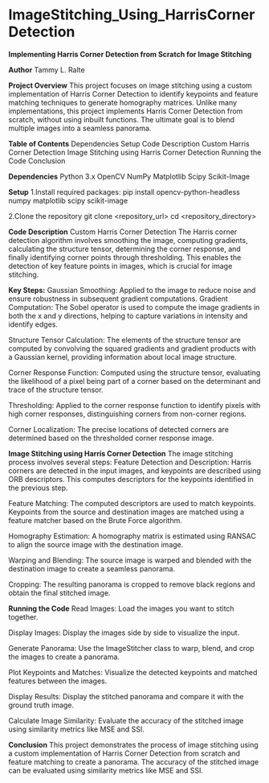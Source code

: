 # ImageStitching_Using_HarrisCornerDetection
**Implementing Harris Corner Detection from Scratch for Image Stitching**

**Author**
Tammy L. Ralte 

**Project Overview**
This project focuses on image stitching using a custom implementation of Harris Corner Detection to identify keypoints and feature matching techniques to generate homography matrices. Unlike many implementations, this project implements Harris Corner Detection from scratch, without using inbuilt functions. The ultimate goal is to blend multiple images into a seamless panorama.

**Table of Contents**
Dependencies
Setup
Code Description
Custom Harris Corner Detection
Image Stitching using Harris Corner Detection
Running the Code
Conclusion


**Dependencies**
Python 3.x
OpenCV
NumPy
Matplotlib
Scipy
Scikit-Image


**Setup**
1.Install required packages:
pip install opencv-python-headless numpy matplotlib scipy scikit-image

2.Clone the repository
git clone <repository_url>
cd <repository_directory>


**Code Description**
Custom Harris Corner Detection
The Harris corner detection algorithm involves smoothing the image, computing gradients, calculating the structure tensor, determining the corner response, and finally identifying corner points through thresholding. This enables the detection of key feature points in images, which is crucial for image stitching.


**Key Steps:**
Gaussian Smoothing: Applied to the image to reduce noise and ensure robustness in subsequent gradient computations.
Gradient Computation: The Sobel operator is used to compute the image gradients in both the x and y directions, helping to capture variations in intensity and identify edges.

Structure Tensor Calculation: The elements of the structure tensor are computed by convolving the squared gradients and gradient products with a Gaussian kernel, providing information about local image structure.

Corner Response Function: Computed using the structure tensor, evaluating the likelihood of a pixel being part of a corner based on the determinant and trace of the structure tensor.

Thresholding: Applied to the corner response function to identify pixels with high corner responses, distinguishing corners from non-corner regions.

Corner Localization: The precise locations of detected corners are determined based on the thresholded corner response image.


**Image Stitching using Harris Corner Detection**
The image stitching process involves several steps:
Feature Detection and Description: Harris corners are detected in the input images, and keypoints are described using ORB descriptors. This computes descriptors for the keypoints identified in the previous step.

Feature Matching: The computed descriptors are used to match keypoints. Keypoints from the source and destination images are matched using a feature matcher based on the Brute Force algorithm.

Homography Estimation: A homography matrix is estimated using RANSAC to align the source image with the destination image.

Warping and Blending: The source image is warped and blended with the destination image to create a seamless panorama.

Cropping: The resulting panorama is cropped to remove black regions and obtain the final stitched image.

**Running the Code**
Read Images:
Load the images you want to stitch together.

Display Images:
Display the images side by side to visualize the input.

Generate Panorama:
Use the ImageStitcher class to warp, blend, and crop the images to create a panorama.

Plot Keypoints and Matches:
Visualize the detected keypoints and matched features between the images.

Display Results:
Display the stitched panorama and compare it with the ground truth image.

Calculate Image Similarity:
Evaluate the accuracy of the stitched image using similarity metrics like MSE and SSI.

**Conclusion**
This project demonstrates the process of image stitching using a custom implementation of Harris Corner Detection from scratch and feature matching to create a panorama. The accuracy of the stitched image can be evaluated using similarity metrics like MSE and SSI.
